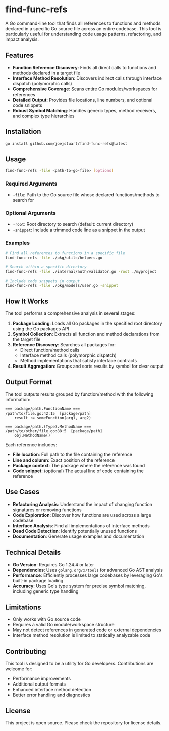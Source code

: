 # find-func-refs

A Go command-line tool that finds all references to functions and methods declared in a specific Go source file across an entire codebase. This tool is particularly useful for understanding code usage patterns, refactoring, and impact analysis.

## Features

- **Function Reference Discovery**: Finds all direct calls to functions and methods declared in a target file
- **Interface Method Resolution**: Discovers indirect calls through interface dispatch (polymorphic calls)
- **Comprehensive Coverage**: Scans entire Go modules/workspaces for references
- **Detailed Output**: Provides file locations, line numbers, and optional code snippets
- **Robust Symbol Matching**: Handles generic types, method receivers, and complex type hierarchies

## Installation

```bash
go install github.com/joejstuart/find-func-refs@latest
```

## Usage

```bash
find-func-refs -file <path-to-go-file> [options]
```

### Required Arguments

- `-file`: Path to the Go source file whose declared functions/methods to search for

### Optional Arguments

- `-root`: Root directory to search (default: current directory)
- `-snippet`: Include a trimmed code line as a snippet in the output

### Examples

```bash
# Find all references to functions in a specific file
find-func-refs -file ./pkg/utils/helpers.go

# Search within a specific directory
find-func-refs -file ./internal/auth/validator.go -root ./myproject

# Include code snippets in output
find-func-refs -file ./pkg/models/user.go -snippet
```

## How It Works

The tool performs a comprehensive analysis in several stages:

1. **Package Loading**: Loads all Go packages in the specified root directory using the Go packages API
2. **Symbol Collection**: Extracts all function and method declarations from the target file
3. **Reference Discovery**: Searches all packages for:
   - Direct function/method calls
   - Interface method calls (polymorphic dispatch)
   - Method implementations that satisfy interface contracts
4. **Result Aggregation**: Groups and sorts results by symbol for clear output

## Output Format

The tool outputs results grouped by function/method with the following information:

```
=== package/path.FunctionName ===
/path/to/file.go:42:15  [package/path]
    result := someFunction(arg1, arg2)

=== package/path.(Type).MethodName ===
/path/to/other/file.go:88:5  [package/path]
    obj.MethodName()
```

Each reference includes:
- **File location**: Full path to the file containing the reference
- **Line and column**: Exact position of the reference
- **Package context**: The package where the reference was found
- **Code snippet**: (optional) The actual line of code containing the reference

## Use Cases

- **Refactoring Analysis**: Understand the impact of changing function signatures or removing functions
- **Code Exploration**: Discover how functions are used across a large codebase
- **Interface Analysis**: Find all implementations of interface methods
- **Dead Code Detection**: Identify potentially unused functions
- **Documentation**: Generate usage examples and documentation

## Technical Details

- **Go Version**: Requires Go 1.24.4 or later
- **Dependencies**: Uses `golang.org/x/tools` for advanced Go AST analysis
- **Performance**: Efficiently processes large codebases by leveraging Go's built-in package loading
- **Accuracy**: Uses Go's type system for precise symbol matching, including generic type handling

## Limitations

- Only works with Go source code
- Requires a valid Go module/workspace structure
- May not detect references in generated code or external dependencies
- Interface method resolution is limited to statically analyzable code

## Contributing

This tool is designed to be a utility for Go developers. Contributions are welcome for:
- Performance improvements
- Additional output formats
- Enhanced interface method detection
- Better error handling and diagnostics

## License

This project is open source. Please check the repository for license details.
